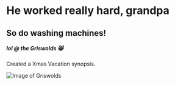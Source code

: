 # He worked really hard, grandpa
## So do washing machines!
##### lol @ the Griswolds 😸

Created a Xmas Vacation synopsis.

![Image of Griswolds](https://townsquare.media/site/341/files/2012/11/christmas-vacation-christmas-eve-dinner.jpg)

